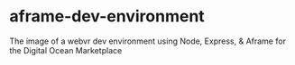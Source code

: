 # aframe-dev-environment
The image of a webvr dev environment using Node, Express, &amp; Aframe for the Digital Ocean Marketplace
